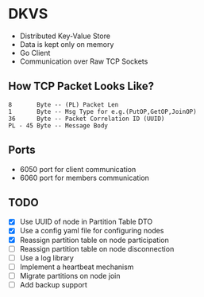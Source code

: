# DKVS

* Distributed Key-Value Store
* Data is kept only on memory
* Go Client
* Communication over Raw TCP Sockets

## How TCP Packet Looks Like?

```
8       Byte -- (PL) Packet Len
1       Byte -- Msg Type for e.g.(PutOP,GetOP,JoinOP)
36      Byte -- Packet Correlation ID (UUID)
PL - 45 Byte -- Message Body
```

## Ports
* 6050 port for client communication
* 6060 port for members communication

## TODO
- [x] Use UUID of node in Partition Table DTO
- [x] Use a config yaml file for configuring nodes
- [x] Reassign partition table on node participation
- [ ] Reassign partition table on node disconnection
- [ ] Use a log library
- [ ] Implement a heartbeat mechanism
- [ ] Migrate partitions on node join 
- [ ] Add backup support